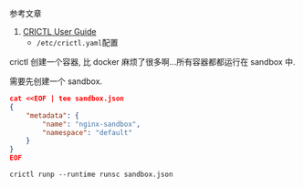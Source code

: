 参考文章

1. [CRICTL User Guide](https://github.com/containerd/containerd/blob/main/docs/cri/crictl.md)
    - `/etc/crictl.yaml`配置

crictl 创建一个容器, 比 docker 麻烦了很多啊...所有容器都都运行在 sandbox 中.

需要先创建一个 sandbox.

```json
cat <<EOF | tee sandbox.json
{
    "metadata": {
        "name": "nginx-sandbox",
        "namespace": "default"
    }
}
EOF
```

```
crictl runp --runtime runsc sandbox.json
```
